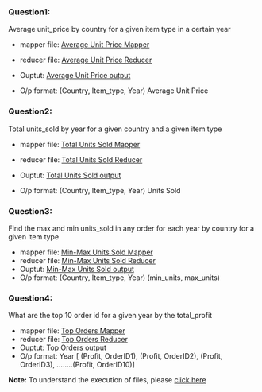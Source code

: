 
### Question1: 
Average unit_price by country for a given item type in a certain year

* mapper file: [Average Unit Price Mapper](que1_avg_unit_price_mapper.py)  
* reducer file: [Average Unit Price Reducer](que1_avg_unit_price_reducer.py)  
* Ouptut: [Average Unit Price output](./question1_ans.txt)  

* O/p format: 
(Country, Item_type, Year)  Average Unit Price



### Question2: 
Total units_sold by year for a given country and a given item type

* mapper file: [Total Units Sold Mapper](que2_total_unit_sold_mapper.py)  
* reducer file: [Total Units Sold Reducer](que2_total_unit_sold_reducer.py)  
* Ouptut: [Total Units Sold output](./question2_ans.txt)  

* O/p format: 
 (Country, Item_type, Year)  Units Sold

### Question3: 
Find the max and min units_sold in any order for each year by country for a given item type
* mapper file: [Min-Max Units Sold Mapper](que3_min_max_units_sold_mapper.py)  
* reducer file: [Min-Max Units Sold Reducer](que3_min_max_units_sold_reducer.py)  
* Ouptut: [Min-Max Units Sold output](./question3_ans.txt)  
* O/p format: 
(Country, Item_type, Year)  (min_units, max_units)



### Question4: 
What are the top 10 order id for a given year by the total_profit

* mapper file: [Top Orders Mapper](que4_top_order_id_mapper.py)  
* reducer file: [Top Orders Reducer](que4_top_order_id_reducer.py)  
* Ouptut: [Top Orders output](./question4_ans.txt)  
* O/p format: 
Year  [ (Profit, OrderID1), (Profit, OrderID2), (Profit, OrderID3), ……..(Profit, OrderID10)]


**Note:** To understand the execution of files, please [click here](BDS_Assignment2.pdf)